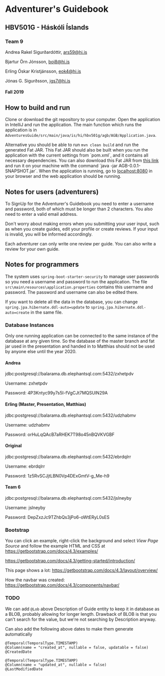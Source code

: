 # Adventurer's Guidebook
## HBV501G - Háskóli Íslands
### Team 9
Andrea Rakel Sigurðardóttir, ars59@hi.is

Bjartur Örn Jónsson, boj8@hi.is

Erling Óskar Kristjánsson, eok4@hi.is

Jónas G. Sigurðsson, jgs7@hi.is

#### Fall 2019

## How to build and run

Clone or download the git repository to your computer. Open the application in IntelliJ and run the application. The main function which runs the application is in `AdventuresGuide/src/main/java/is/hi/hbv501g/agb/AGB/Application.java`.

Alternative you should be able to run `mvn clean build` and run the generated Fat JAR. This Fat JAR should also be built when you run the application with the current settings from ´pom.xml´, and it contains all necessary dependencies. You can also download this Fat JAR from [this link](https://drive.google.com/file/d/1b8bwxiqH8pe5Je-PH0DOwRpfeuKEvu4P/view?usp=sharing) and run it on your machine with the command ´java -jar AGB-0.0.1-SNAPSHOT.jar´. When the application is running, go to [localhost:8080](localhost:8080) in your browser and the web application should be running.

## Notes for users (adventurers)
To SignUp for the Adventurer's Guidebook you need to enter a username and password, both of which must be longer than 2 characters. You also need to enter a valid email address.

Don't worry about making errors when you submitting your user input, such as when you create guides, edit your profile or create reviews. If your input is invalid, you will be informed accordingly.

Each adventurer can only write one review per guide. You can also write a review for your own guide.


## Notes for programmers
The system uses `spring-boot-starter-security` to manage user passwords so you need a username and password to run the application.
The file `src\main\resources\application.properties` contains this username and password. The password and username can also be edited there.

If you want to delete all the data in the database, you can change `spring.jpa.hibernate.ddl-auto=update` to `spring.jpa.hibernate.ddl-auto=create` in the same file.

### Database Instances
Only one running application can be connected to the same instance of the database at any given time. So the database of the master branch and fat jar used in the presentation and handed in to Matthias should not be used by anyone else until the year 2020.

#### Andrea
jdbc:postgresql://balarama.db.elephantsql.com:5432/zxhetpdv

Username: zxhetpdv

Password: 4P3Kntyc99y7s5I-fVgCJt7MQSUlN29A


#### Erling (Master, Presentation, Matthias)
jdbc:postgresql://balarama.db.elephantsql.com:5432/udzhabmv

Username: udzhabmv

Password: orHuLqQAcB7aRHEK7T98o45nBQVKVGBF



#### Original
jdbc:postgresql://balarama.db.elephantsql.com:5432/ebrdqlrr

Username: ebrdqlrr

Password: 1z5RvSCJjtLBN0Vp4DExGmtV-g_Me-h9



#### Team 6
jdbc:postgresql://balarama.db.elephantsql.com:5432/jslneyby

Username: jslneyby

Password: DepZxzJc9TZhbQs3jPo6-oWtERyL0sES



### Bootstrap

You can click an example, right-click the background and select *View Page Source* and follow the example HTML and CSS at
https://getbootstrap.com/docs/4.3/examples/

https://getbootstrap.com/docs/4.3/getting-started/introduction/

This page shows a lot: https://getbootstrap.com/docs/4.3/layout/overview/

How the navbar was created: https://getbootstrap.com/docs/4.3/components/navbar/

### TODO

We can add `@Lob` above Description of Guide entity to keep it in database as a BLOB, probably allowing for longer length. Drawback of BLOB is that you can't search for the value, but we're not searching by Description anyway.

Can also add the following above dates to make them generate automatically
```
@Temporal(TemporalType.TIMESTAMP)
@Column(name = "created_at", nullable = false, updatable = false)
@CreatedDate

@Temporal(TemporalType.TIMESTAMP)
@Column(name = "updated_at", nullable = false)
@LastModifiedDate
```

